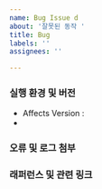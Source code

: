 ```yaml
---
name: Bug Issue d
about: '잘못된 동작 '
title: Bug
labels: ''
assignees: ''

---
```


### 실행 환경 및 버전
* Affects Version :
* 

### 오류 및 로그 첨부

### 래퍼런스 및 관련 링크
